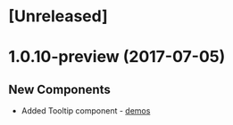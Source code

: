 # [Unreleased]

# 1.0.10-preview (2017-07-05)

## New Components

- Added Tooltip component - [demos](http://ej2.syncfusion.com/demos/#/tooltip/default.html)